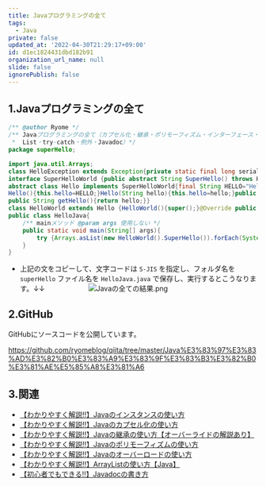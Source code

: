 ```yaml
---
title: Javaプログラミングの全て
tags:
  - Java
private: false
updated_at: '2022-04-30T21:29:17+09:00'
id: d1ec1824431dbd182b91
organization_url_name: null
slide: false
ignorePublish: false
---
```

## 1.Javaプログラミングの全て
```java:superHello.HelloJava.java
/** @author Ryome */
/** Javaプログラミングの全て（カプセル化・継承・ポリモーフィズム・インターフェース・オーバーロード・オーバーライド・
 *  List・try-catch・例外・Javadoc）*/
package superHello;

import java.util.Arrays;
class HelloException extends Exception{private static final long serialVersionUID=1L;HelloException(String m){super(m);}}
interface SuperHelloWorld {public abstract String SuperHello() throws HelloException;}
abstract class Hello implements SuperHelloWorld{final String HELLO="Helloworld";private String hello;
Hello(){this.hello=HELLO;}Hello(String hello){this.hello=hello;}public abstract String SuperHello() throws HelloException;
public String getHello(){return hello;}}
class HelloWorld extends Hello {HelloWorld(){super();}@Override public String SuperHello() throws HelloException{return getHello();}}
public class HelloJava{
    /** mainメソッド @param args 使用しない */
	public static void main(String[] args){
		try {Arrays.asList(new HelloWorld().SuperHello()).forEach(System.out::println);}catch(HelloException e){}finally{}
	}
}
```

- 上記の文をコピーして、文字コードは `S-JIS` を指定し、フォルダ名を `superHello` ファイル名を `HelloJava.java` で保存し、実行するとこうなります。↓↓　　　　　　
![Javaの全ての結果.png](https://qiita-image-store.s3.ap-northeast-1.amazonaws.com/0/449867/7a0a8f0e-2044-b34c-6526-ec04bd689359.png)

## 2.GitHub
GitHubにソースコードを公開しています。

https://github.com/ryomeblog/qiita/tree/master/Java%E3%83%97%E3%83%AD%E3%82%B0%E3%83%A9%E3%83%9F%E3%83%B3%E3%82%B0%E3%81%AE%E5%85%A8%E3%81%A6


## 3.関連
- [【わかりやすく解説‼】Javaのインスタンスの使い方](https://qiita.com/ryome/items/62ba0d8395af6698053a)
- [【わかりやすく解説‼】Javaのカプセル化の使い方](https://qiita.com/ryome/items/fc44dfad297b35bf7559)
- [【わかりやすく解説‼】Javaの継承の使い方【オーバーライドの解説あり】](https://qiita.com/ryome/items/97b82c5519e39d3f21c1)
- [【わかりやすく解説‼】Javaのポリモーフィズムの使い方](https://qiita.com/ryome/items/a22457797988c548ec62)
- [【わかりやすく解説‼】Javaのオーバーロードの使い方](https://qiita.com/ryome/items/f1ca8cc7538f4c6d26c0)
- [【わかりやすく解説‼】ArrayListの使い方【Java】](https://qiita.com/ryome/items/cc01a7b6914e5b8b1579)
- [【初心者でもできる‼】Javadocの書き方](https://qiita.com/ryome/items/4f2d5928c8aaf195f407)
